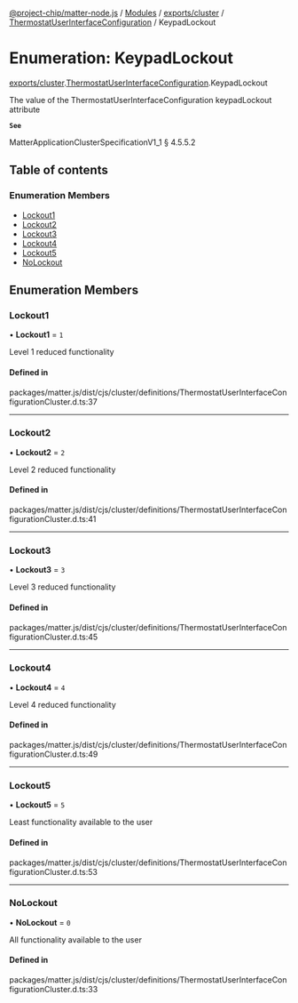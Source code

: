 [@project-chip/matter-node.js](../README.md) / [Modules](../modules.md) / [exports/cluster](../modules/exports_cluster.md) / [ThermostatUserInterfaceConfiguration](../modules/exports_cluster.ThermostatUserInterfaceConfiguration.md) / KeypadLockout

# Enumeration: KeypadLockout

[exports/cluster](../modules/exports_cluster.md).[ThermostatUserInterfaceConfiguration](../modules/exports_cluster.ThermostatUserInterfaceConfiguration.md).KeypadLockout

The value of the ThermostatUserInterfaceConfiguration keypadLockout attribute

**`See`**

MatterApplicationClusterSpecificationV1_1 § 4.5.5.2

## Table of contents

### Enumeration Members

- [Lockout1](exports_cluster.ThermostatUserInterfaceConfiguration.KeypadLockout.md#lockout1)
- [Lockout2](exports_cluster.ThermostatUserInterfaceConfiguration.KeypadLockout.md#lockout2)
- [Lockout3](exports_cluster.ThermostatUserInterfaceConfiguration.KeypadLockout.md#lockout3)
- [Lockout4](exports_cluster.ThermostatUserInterfaceConfiguration.KeypadLockout.md#lockout4)
- [Lockout5](exports_cluster.ThermostatUserInterfaceConfiguration.KeypadLockout.md#lockout5)
- [NoLockout](exports_cluster.ThermostatUserInterfaceConfiguration.KeypadLockout.md#nolockout)

## Enumeration Members

### Lockout1

• **Lockout1** = ``1``

Level 1 reduced functionality

#### Defined in

packages/matter.js/dist/cjs/cluster/definitions/ThermostatUserInterfaceConfigurationCluster.d.ts:37

___

### Lockout2

• **Lockout2** = ``2``

Level 2 reduced functionality

#### Defined in

packages/matter.js/dist/cjs/cluster/definitions/ThermostatUserInterfaceConfigurationCluster.d.ts:41

___

### Lockout3

• **Lockout3** = ``3``

Level 3 reduced functionality

#### Defined in

packages/matter.js/dist/cjs/cluster/definitions/ThermostatUserInterfaceConfigurationCluster.d.ts:45

___

### Lockout4

• **Lockout4** = ``4``

Level 4 reduced functionality

#### Defined in

packages/matter.js/dist/cjs/cluster/definitions/ThermostatUserInterfaceConfigurationCluster.d.ts:49

___

### Lockout5

• **Lockout5** = ``5``

Least functionality available to the user

#### Defined in

packages/matter.js/dist/cjs/cluster/definitions/ThermostatUserInterfaceConfigurationCluster.d.ts:53

___

### NoLockout

• **NoLockout** = ``0``

All functionality available to the user

#### Defined in

packages/matter.js/dist/cjs/cluster/definitions/ThermostatUserInterfaceConfigurationCluster.d.ts:33

